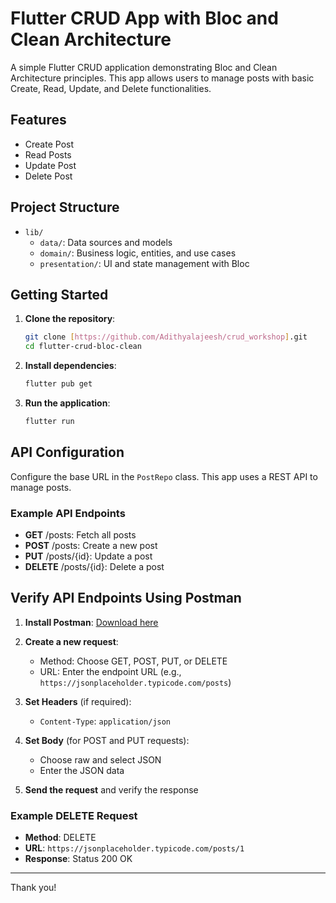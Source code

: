 # Flutter CRUD App with Bloc and Clean Architecture

A simple Flutter CRUD application demonstrating Bloc and Clean Architecture principles. This app allows users to manage posts with basic Create, Read, Update, and Delete functionalities.

## Features

- Create Post
- Read Posts
- Update Post
- Delete Post

## Project Structure

- `lib/`
  - `data/`: Data sources and models
  - `domain/`: Business logic, entities, and use cases
  - `presentation/`: UI and state management with Bloc

## Getting Started

1. **Clone the repository**:
    ```bash
    git clone [https://github.com/Adithyalajeesh/crud_workshop].git
    cd flutter-crud-bloc-clean
    ```

2. **Install dependencies**:
    ```bash
    flutter pub get
    ```

3. **Run the application**:
    ```bash
    flutter run
    ```

## API Configuration

Configure the base URL in the `PostRepo` class. This app uses a REST API to manage posts.

### Example API Endpoints

- **GET** /posts: Fetch all posts
- **POST** /posts: Create a new post
- **PUT** /posts/{id}: Update a post
- **DELETE** /posts/{id}: Delete a post

## Verify API Endpoints Using Postman

1. **Install Postman**: [Download here](https://www.postman.com/downloads/)

2. **Create a new request**:
   - Method: Choose GET, POST, PUT, or DELETE
   - URL: Enter the endpoint URL (e.g., `https://jsonplaceholder.typicode.com/posts`)

3. **Set Headers** (if required):
   - `Content-Type`: `application/json`

4. **Set Body** (for POST and PUT requests):
   - Choose raw and select JSON
   - Enter the JSON data

5. **Send the request** and verify the response

### Example DELETE Request

- **Method**: DELETE
- **URL**: `https://jsonplaceholder.typicode.com/posts/1`
- **Response**: Status 200 OK

---

Thank you!
